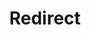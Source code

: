 ﻿---
layout: src/layouts/Redirect.astro
title: Redirect
redirect: /docs/infrastructure/deployment-targets/tentacle/troubleshooting-tentacles
pubDate:  2023-01-01
navSearch: false
navSitemap: false
navMenu: false
---

